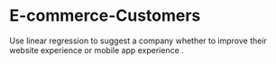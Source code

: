# E-commerce-Customers
Use linear regression to suggest a company whether to improve their website experience or mobile app experience .
